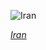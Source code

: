 
![Iran](https://www.gstatic.com/prettyearth/assets/full/2040.jpg)

*[Iran](https://www.google.com/maps/@34.59372,54.116421,12z/data=!3m1!1e3)*
